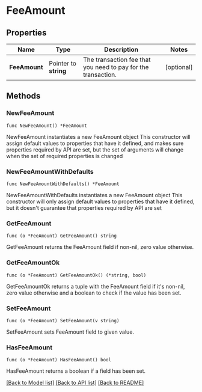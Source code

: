 # FeeAmount

## Properties

Name | Type | Description | Notes
------------ | ------------- | ------------- | -------------
**FeeAmount** | Pointer to **string** | The transaction fee that you need to pay for the transaction. | [optional] 

## Methods

### NewFeeAmount

`func NewFeeAmount() *FeeAmount`

NewFeeAmount instantiates a new FeeAmount object
This constructor will assign default values to properties that have it defined,
and makes sure properties required by API are set, but the set of arguments
will change when the set of required properties is changed

### NewFeeAmountWithDefaults

`func NewFeeAmountWithDefaults() *FeeAmount`

NewFeeAmountWithDefaults instantiates a new FeeAmount object
This constructor will only assign default values to properties that have it defined,
but it doesn't guarantee that properties required by API are set

### GetFeeAmount

`func (o *FeeAmount) GetFeeAmount() string`

GetFeeAmount returns the FeeAmount field if non-nil, zero value otherwise.

### GetFeeAmountOk

`func (o *FeeAmount) GetFeeAmountOk() (*string, bool)`

GetFeeAmountOk returns a tuple with the FeeAmount field if it's non-nil, zero value otherwise
and a boolean to check if the value has been set.

### SetFeeAmount

`func (o *FeeAmount) SetFeeAmount(v string)`

SetFeeAmount sets FeeAmount field to given value.

### HasFeeAmount

`func (o *FeeAmount) HasFeeAmount() bool`

HasFeeAmount returns a boolean if a field has been set.


[[Back to Model list]](../README.md#documentation-for-models) [[Back to API list]](../README.md#documentation-for-api-endpoints) [[Back to README]](../README.md)


